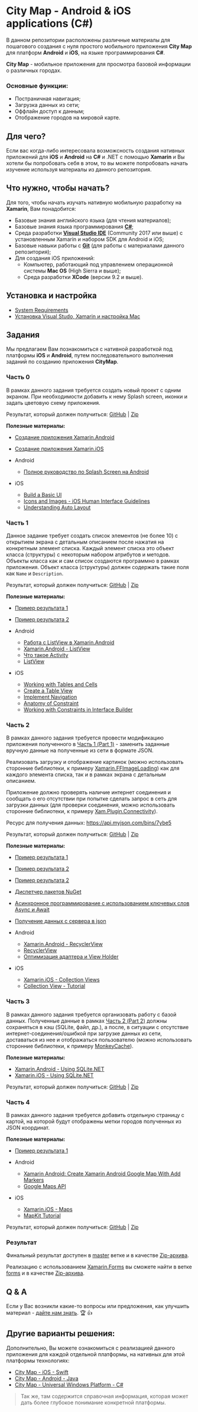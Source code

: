 # City Map - Android & iOS applications (C#)

В данном репозитории расположены различные материалы для пошагового создания с нуля простого мобильного приложения **City Map** для платформ **Android** и **iOS**, на языке программирования **C#**.

**City Map** - мобильное приложения для просмотра базовой информации о различных городах.

### Основные функции:
- Постраничная навигация;
- Загрузка данных из сети;
- Оффлайн доступ к данным;
- Отображение городов на мировой карте.

## Для чего?

Если вас когда-либо интересовала возможсность создания нативных приложений для **iOS** и **Android** на **C#** и .NET с помощью **Xamarin** и Вы хотели бы попробовать себя в этом, то вы можете попробовать начать изучение используя материалы из данного репозитория.

## Что нужно, чтобы начать?

Для того, чтобы начать изучать нативную мобильную разработку на **Xamarin**, Вам понадобится:
- Базовые знания английского языка (для чтения материалов);
- Базовые знания языка программирования [**С#**]();
- Среда разработки [**Visual Studio IDE**](https://www.visualstudio.com/vs/) (Community 2017 или выше) с установленным Xamarin и набором SDK для Android и iOS;
- Базовые навыки работы с [**Git**](https://try.github.io/levels/1/challenges/1) (для работы с материалами данного репозитория);
- Для создания iOS приложений:
  - Компьютер, работающий под управлением операционной системы **Mac OS** (High Sierra и выше);
  - Среда разработки **XCode** (версии 9.2 и выше).

## Установка и настройка

- [System Requirements](https://developer.xamarin.com/guides/cross-platform/getting_started/requirements/)
- [Установка Visual Studo, Xamarin и настройка Mac](https://docs.microsoft.com/ru-ru/visualstudio/cross-platform/setup-and-install)

## Задания

Мы предлагаем Вам познакомиться с нативной разработкой под платформы **iOS** и **Android**, путем последовательного выполнения заданий по созданию приложения **CityMap**.

### Часть 0

В рамках данного задания требуется создать новый проект с одним экраном.
При необходимости добавить к нему Splash screen, иконки и задать цветовую схему приложения.

Результат, который должен получиться: [GitHub](https://github.com/it-shark-pro/mobile-citymap-xamarin/tree/part0) | [Zip](https://github.com/it-shark-pro/mobile-citymap-xamarin/archive/part0.zip)

**Полезные материалы:**

- [Создание приложения Xamarin.Android](https://developer.xamarin.com/guides/android/getting_started/hello,android/hello,android_quickstart/#Walkthrough)
- [Создание приложения Xamarin.iOS](https://developer.xamarin.com/guides/ios/getting_started/hello,_iOS/hello,iOS_quickstart/#Visual_Studio_Walkthrough)

- Android
  - [Полное руководство по Splash Screen на Android](https://habrahabr.ru/post/345380/)

- iOS
  - [Build a Basic UI](https://developer.apple.com/library/content/referencelibrary/GettingStarted/DevelopiOSAppsSwift/BuildABasicUI.html#//apple_ref/doc/uid/TP40015214-CH5-SW1)
  - [Icons and Images - iOS Human Interface Guidelines](https://developer.apple.com/ios/human-interface-guidelines/icons-and-images/image-size-and-resolution/)
  - [Understanding Auto Layout](https://developer.apple.com/library/content/documentation/UserExperience/Conceptual/AutolayoutPG/index.html#//apple_ref/doc/uid/TP40010853-CH7-SW1)

### Часть 1

Данное задание требует создать список элементов (не более 10) с открытием экрана с детальным описанием после нажатия на конкретным элемент списка.
Каждый элемент списка это объект класса (структуры) с некоторым набором атрибутов и методов. Объекты класса как и сам список создаются программно в рамках приложения.
Объект класса (структуры) должен содержать такие поля как `Name` и `Description`.

Результат, который должен получиться: [GitHub](https://github.com/it-shark-pro/mobile-citymap-xamarin/tree/part1) | [Zip](https://github.com/it-shark-pro/mobile-citymap-xamarin/archive/part1.zip)

**Полезные материалы:**
- [Пример результата 1](https://1drv.ms/i/s!At4OhPuAni8EhLMdETfFUnwSjuQCGg)
- [Пример результата 2](https://1drv.ms/i/s!At4OhPuAni8EhLMeXwWZ9yqw-qZFSg)

- Android
  - [Работа с ListView в Xamarin.Android](https://habrahabr.ru/post/301128/)
  - [Xamarin.Android - ListView](https://developer.xamarin.com/guides/android/user_interface/layouts/list-view/)
  - [Что такое Activity](http://developer.alexanderklimov.ru/android/theory/activity-theory.php)
  - [ListView](http://developer.alexanderklimov.ru/android/views/listview.php)

- iOS
  - [Working with Tables and Cells](https://developer.xamarin.com/guides/ios/user_interface/controls/tables/)
  - [Create a Table View](https://developer.apple.com/library/content/referencelibrary/GettingStarted/DevelopiOSAppsSwift/CreateATableView.html#//apple_ref/doc/uid/TP40015214-CH8-SW1)
  - [Implement Navigation](https://developer.apple.com/library/content/referencelibrary/GettingStarted/DevelopiOSAppsSwift/ImplementNavigation.html#//apple_ref/doc/uid/TP40015214-CH16-SW1)
  - [Anatomy of Constraint](https://developer.apple.com/library/content/documentation/UserExperience/Conceptual/AutolayoutPG/AnatomyofaConstraint.html#//apple_ref/doc/uid/TP40010853-CH9-SW1)
  - [Working with Constraints in Interface Builder](https://developer.apple.com/library/content/documentation/UserExperience/Conceptual/AutolayoutPG/WorkingwithConstraintsinInterfaceBuidler.html#//apple_ref/doc/uid/TP40010853-CH10-SW1)

### Часть 2

В рамках данного задания требуется провести модификацию приложения полученного в [Часть 1 (Part 1)](#Часть-1) - заменить заданные вручную данные на полученные из сети в формате JSON.

Реализовать загрузку и отображение картинок (можно использовать сторонние библиотеки, к примеру [Xamarin.FFImageLoading](https://www.nuget.org/packages/Xamarin.FFImageLoading)) как для каждого элемента списка, так и в рамках экрана с детальным описанием.

Приложение должно проверять наличие интернет соединения и сообщать о его отсутствии при попытке сделать запрос в сеть для загрузки данных (для проверки соединения, можно использовать сторонние библиотеки, к примеру [Xam.Plugin.Connectivity](https://www.nuget.org/packages/Xam.Plugin.Connectivity)).

Ресурс для получения данных: https://api.myjson.com/bins/7ybe5

Результат, который должен получиться: [GitHub](https://github.com/it-shark-pro/mobile-citymap-xamarin/tree/part2) | [Zip](https://github.com/it-shark-pro/mobile-citymap-xamarin/archive/part2.zip)

**Полезные материалы:**
- [Пример результата 1](https://1drv.ms/i/s!At4OhPuAni8EhLMf8hTmYTqkEtAC7g)
- [Пример результата 2](https://1drv.ms/i/s!At4OhPuAni8EhLMhIOZDoHQHBhyEbA)
- [Пример результата 2](https://1drv.ms/i/s!At4OhPuAni8EhLMgwF5eDuEoORx6eQ)
- [Диспетчер пакетов NuGet](https://docs.microsoft.com/ru-ru/nuget/tools/package-manager-ui)
- [Асинхронное программирование с использованием ключевых слов Async и Await](https://docs.microsoft.com/ru-ru/dotnet/csharp/programming-guide/concepts/async/index)
- [Получение данных с сервера в json](https://metanit.com/sharp/xamarin/10.1.php)

- Android
  - [Xamarin.Android - RecyclerView](https://developer.xamarin.com/guides/android/user_interface/layouts/recycler-view/)
  - [RecyclerView](https://metanit.com/java/android/5.11.php)
  - [Оптимизация адаптера и View Holder](https://metanit.com/java/android/5.8.php)

- iOS
  - [Xamarin.iOS - Collection Views](https://developer.xamarin.com/guides/ios/user_interface/controls/uicollectionview/)
  - [Collection View - Tutorial](https://www.raywenderlich.com/136159/uicollectionview-tutorial-getting-started)

### Часть 3

В рамках данного задания требуется организовать работу с базой данных. Полученные данные в рамках [Часть 2 (Part 2)](#Часть-2) должны сохраняться в кэш (SQLite, файл, др.), а после, в ситуации с отсутствие интернет-соединения/ошибкой при загрузке данных из сети, доставаться из нее и отображаться пользователю (можно использовать сторонние библиотеки, к примеру [MonkeyCache](https://github.com/jamesmontemagno/monkey-cache)).

**Полезные материалы:**
- [Xamarin.Android - Using SQLite.NET](https://developer.xamarin.com/guides/android/data-and-cloud-services/data-access/using-sqlite-orm/)
- [Xamarin.iOS - Using SQLite.NET](https://developer.xamarin.com/guides/ios/data-and-cloud-services/data/using_sqlite_orm/)

Результат, который должен получиться: [GitHub](https://github.com/it-shark-pro/mobile-citymap-xamarin/tree/part3) | [Zip](https://github.com/it-shark-pro/mobile-citymap-xamarin/archive/part3.zip)

### Часть 4

В рамках данного задания требуется добавить отдельную страницу с картой, на которой будут отображены метки городов полученных из JSON координат.

**Полезные материалы:**
- [Пример результата 1](https://1drv.ms/i/s!At4OhPuAni8EhLMiuq3ivVrtLqXDdA)

- Android
  - [Xamarin Android: Create Xamarin Android Google Map With Add Markers](http://www.c-sharpcorner.com/article/xamarin-android-create-google-map-with-marker/)
  - [Google Maps API](https://developer.xamarin.com/guides/android/platform_features/maps_and_location/maps/maps-api/)

- iOS
  - [Xamarin.iOS - Maps](https://developer.xamarin.com/guides/ios/user_interface/controls/ios_maps/)
  - [MapKit Tutorial](https://www.raywenderlich.com/160517/mapkit-tutorial-getting-started)

Результат, который должен получиться: [GitHub](https://github.com/it-shark-pro/mobile-citymap-xamarin/tree/part4) | [Zip](https://github.com/it-shark-pro/mobile-citymap-xamarin/archive/part4.zip)

### Результат

Финальный результат доступен в [master](https://github.com/it-shark-pro/mobile-citymap-xamarin) ветке и в качестве [Zip-архива](https://github.com/it-shark-pro/mobile-citymap-xamarin/archive/master.zip).

Реализацию с использованием [Xamarin.Forms](https://www.xamarin.com/forms) вы сможете найти в ветке [forms](https://github.com/it-shark-pro/mobile-citymap-xamarin/tree/forms) и в качестве [Zip-архива](https://github.com/it-shark-pro/mobile-citymap-xamarin/archive/forms.zip).

## Q & A

Если у Вас возникли какие-то вопросы или предложения, как улучшить материал - [дайте нам знать](https://github.com/it-shark-pro/mobile-citymap-xamarin/issues/new). :trophy: :+1:

## Другие варианты решения:
Дополнительно, Вы можете ознакомиться с реализацией данного приложения для каждой отдельной платформы, на нативных для этой платформы технологиях:
- [City Map - iOS - Swift](https://github.com/it-shark-pro/mobile-citymap-ios)
- [City Map - Android - Java](https://github.com/it-shark-pro/mobile-citymap-android)
- [City Map - Universal Windows Platform - C#](https://github.com/it-shark-pro/mobile-citymap-uwp)

> Так же, там содержится справочная информация, которая может дать более глубокое понимание конкретной платформы.
